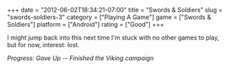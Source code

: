 +++
date = "2012-06-02T18:34:21-07:00"
title = "Swords &amp; Soldiers"
slug = "swords-soldiers-3"
category = ["Playing A Game"]
game = ["Swords &amp; Soldiers"]
platform = ["Android"]
rating = ["Good"]
+++

I might jump back into this next time I'm stuck with no other games to play, but for now, interest: lost.

<i>Progress: Gave Up -- Finished the Viking campaign</i>